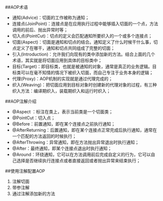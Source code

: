 ##AOP术语
- 通知(Advice)：切面的工作被称为通知；
- 连接点(JoinPoint)：连接点是在应用执行过程中能够插入切面的一个点，方法调用的前后、抛出异常时等；
- 切入点(PointCut)：切点的定义会匹配通知所要织入的一个或多个连接点；
- 切面(Aspect)：切面是通知和切点的结合。通知定义了什么时候干什么事，切点定义了在哪干，通知和切点共同组成了完整的切面；
- 引入(Introduction)：允许我们向现有的类中添加新的方法。结合上面的几个术语，其实就是将切面应用到具体的目标类中；
- 目标(Target)：即目标类，也就是被通知的对象，通常是真正的业务逻辑。目标类可以在毫不知情的情况下被织入切面，而自己专注于业务本身的逻辑；
- 代理(Proxy)：AOP机制的实现就是通过代理完成的；
- 织入(Weaving)：把切面应用到目标对象时创建新的代理对象的过程，有三种织入方法：编译期织入，装载期织入和运行时织入；

##AOP注解介绍
+ @Aspect ：标注在类上，表示当前类是一个切面类；
+ @PointCut：切入点；
+ @Before：前置通知，即在某个连接点之前执行通知；
+ @AfterReturning：后置通知，即在某个连接点正常完成后执行通知，通常在一个匹配的方法返回的时候执行；
+ @AfterThrowing：异常通知，即在方法抛出异常退出时执行通知；
+ @After：最终通知，即某个连接点退出时执行通知；
+ @Around：环绕通知，它可以在方法调用前后完成自定义的行为，它可以自己选择是否继续执行连接点或者直接返回或者抛出异常来结束执行；




##使用注解配置AOP
1. 注解切面
2. 带参注解
3. 通过注解添加新的方法
